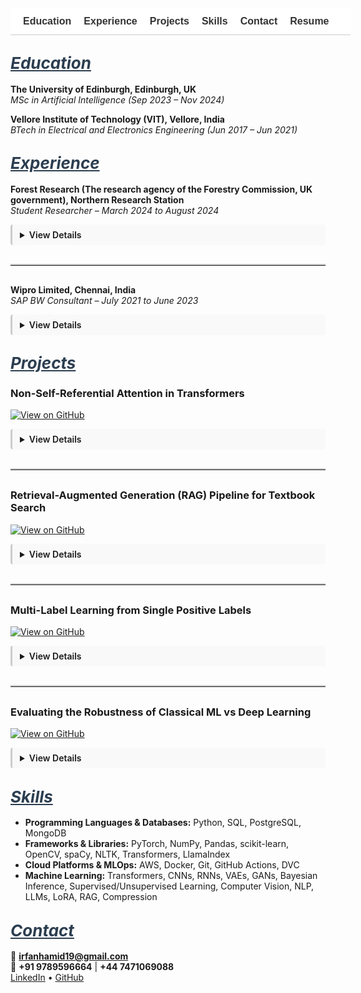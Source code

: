 <!-- Navigation Bar -->
<nav style="position: sticky; top: 0; background-color: #ffffff; padding: 12px 20px; font-family: sans-serif; font-size: 16px; z-index: 999; border-bottom: 1px solid #ccc; white-space: nowrap; overflow-x: auto; display: flex; min-width: 100%;">
  <a href="#education" style="margin-right: 20px; text-decoration: none; font-weight: bold; color: #333;">Education</a>
  <a href="#experience" style="margin-right: 20px; text-decoration: none; font-weight: bold; color: #333;">Experience</a>
  <a href="#projects" style="margin-right: 20px; text-decoration: none; font-weight: bold; color: #333;">Projects</a>
  <a href="#skills" style="margin-right: 20px; text-decoration: none; font-weight: bold; color: #333;">Skills</a>
  <a href="#contact" style="margin-right: 20px; text-decoration: none; font-weight: bold; color: #333;">Contact</a>
  <a href="/assets/resume/Irfan_Resume.pdf" download style="text-decoration: none; font-weight: bold; color: #333;">Resume</a>
</nav>

<!-- CSS for Animation & Scroll Fix -->
<style>
details {
  transition: all 0.3s ease-in-out;
  overflow: hidden;
  margin-bottom: 12px;
  padding: 8px 12px;
  border-left: 3px solid #ccc;
  background-color: #f9f9f9;
  border-radius: 4px;
}
details[open] summary ~ * {
  animation: slideDown 0.3s ease-in-out;
}
@keyframes slideDown {
  0% { opacity: 0; transform: translateY(-5px); }
  100% { opacity: 1; transform: translateY(0); }
}
summary {
  cursor: pointer;
  font-weight: 600;
}
:target {
  scroll-margin-top: 80px;
}
</style>

## <span id="education" style="scroll-margin-top: 80px; font-size: 26px; font-style: italic; text-decoration: underline; color: #2c3e50;">Education</span>

**The University of Edinburgh, Edinburgh, UK**  
*MSc in Artificial Intelligence (Sep 2023 – Nov 2024)*

**Vellore Institute of Technology (VIT), Vellore, India**  
*BTech in Electrical and Electronics Engineering (Jun 2017 – Jun 2021)*

## <span id="experience" style="scroll-margin-top: 80px; font-size: 26px; font-style: italic; text-decoration: underline; color: #2c3e50;">Experience</span>

**Forest Research (The research agency of the Forestry Commission, UK government), Northern Research Station**  
*Student Researcher – March 2024 to August 2024*

<details>
<summary>View Details</summary>
<br>
<ul>
  <li>Conducted industry-partnered machine learning research on tree species classification using high-resolution multispectral satellite imagery.</li>
  <li>Trained ResNet-34, DenseNet-40, and ViT models and utilized QGIS for preprocessing and geospatial analysis.</li>
  <li>Compared model performances and interpreted spectral patterns to evaluate accuracy across species.</li>
</ul>
</details>

<hr style="border: none; border-top: 2px solid #ccc; margin: 30px 0;">

**Wipro Limited, Chennai, India**  
*SAP BW Consultant – July 2021 to June 2023*

<details>
<summary>View Details</summary>
<br>
<ul>
  <li>Built and automated SAP BW process chains for Nomad Foods Europe Ltd, enhancing data integration and reducing manual effort.</li>
  <li>Created customized reporting queries aligned to business KPIs, enabling better real-time decision making.</li>
  <li>Developed SAP BW/4HANA ETL pipelines, improving reliability and performance of BI reports.</li>
</ul>
</details>

## <span id="projects" style="scroll-margin-top: 80px; font-size: 26px; font-style: italic; text-decoration: underline; color: #2c3e50;">Projects</span>

### Non-Self-Referential Attention in Transformers  
[![View on GitHub](https://img.shields.io/badge/View_on-GitHub-black?logo=github)](https://github.com/Irfan-Hamid/Rethinking-Attention-for-Transformers)

<details>
<summary>View Details</summary>
<br>
<ul>
  <li>Explored modifications to Transformer architecture by attenuating main diagonal attention values to reduce self-referential bias.</li>
  <li>Improved cross-token interaction and enhanced translation performance.</li>
  <li>Achieved a 2.12% BLEU score improvement on the 'en-pt' opus_books dataset.</li>
</ul>
</details>

<hr style="border: none; border-top: 2px solid #ccc; margin: 30px 0;">

### Retrieval-Augmented Generation (RAG) Pipeline for Textbook Search  
[![View on GitHub](https://img.shields.io/badge/View_on-GitHub-black?logo=github)](https://github.com/Irfan-Hamid/LLM_RAG_IMPLEMENTATION)

<details>
<summary>View Details</summary>
<br>
<ul>
  <li>Built a vector-based retrieval system by extracting and embedding textbook content.</li>
  <li>Implemented semantic search and RAG using GEMMA-7B-it to answer academic queries contextually.</li>
  <li>Enabled accurate, LLM-generated answers derived from PDF textbook passages.</li>
</ul>
</details>

<hr style="border: none; border-top: 2px solid #ccc; margin: 30px 0;">

### Multi-Label Learning from Single Positive Labels  
[![View on GitHub](https://img.shields.io/badge/View_on-GitHub-black?logo=github)](https://github.com/Irfan-Hamid/Multi-Label-Learning-from-Single-Positive-Labels)

<details>
<summary>View Details</summary>
<br>
<ul>
  <li>Designed a learning framework for multi-label classification under single-label supervision.</li>
  <li>Applied to species distribution modeling where only positive observations exist.</li>
  <li>Introduced UPL loss, improving model accuracy by 72% over binary cross-entropy.</li>
</ul>
</details>

<hr style="border: none; border-top: 2px solid #ccc; margin: 30px 0;">

### Evaluating the Robustness of Classical ML vs Deep Learning  
[![View on GitHub](https://img.shields.io/badge/View_on-GitHub-black?logo=github)](https://github.com/Irfan-Hamid/Robustness-Comparison-Classical-machine-learning-vs.-Deep-Learning-in-Image-Classification)

<details>
<summary>View Details</summary>
<br>
<ul>
  <li>Compared classical models (Random Forest, SVM) and AlexNet under image perturbations.</li>
  <li>Used a clean sports image dataset and evaluated performance under noise, blur, occlusion, and brightness/contrast changes.</li>
  <li>Deep learning models outperformed classical ones in robustness across all transformations.</li>
</ul>
</details>

## <span id="skills" style="scroll-margin-top: 80px; font-size: 26px; font-style: italic; text-decoration: underline; color: #2c3e50;">Skills</span>

- **Programming Languages & Databases:** Python, SQL, PostgreSQL, MongoDB  
- **Frameworks & Libraries:** PyTorch, NumPy, Pandas, scikit-learn, OpenCV, spaCy, NLTK, Transformers, LlamaIndex  
- **Cloud Platforms & MLOps:** AWS, Docker, Git, GitHub Actions, DVC  
- **Machine Learning:** Transformers, CNNs, RNNs, VAEs, GANs, Bayesian Inference, Supervised/Unsupervised Learning, Computer Vision, NLP, LLMs, LoRA, RAG, Compression

## <span id="contact" style="scroll-margin-top: 80px; font-size: 26px; font-style: italic; text-decoration: underline; color: #2c3e50;">Contact</span>

📧 **irfanhamid19@gmail.com**  
📱 **+91 9789596664** | **+44 7471069088**  
[LinkedIn](https://www.linkedin.com/in/irfan-hamid/) • [GitHub](https://github.com/Irfan-Hamid)
